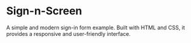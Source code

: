 # Sign-n-Screen
A simple and modern sign-in form example. Built with HTML and CSS, it provides a responsive and user-friendly interface.
